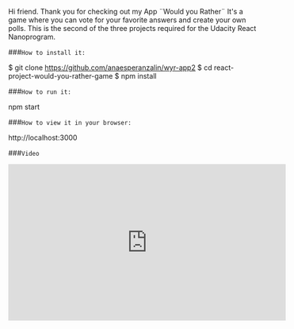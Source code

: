 Hi friend. Thank you for checking out my App ¨Would you Rather¨
It's a game where you can vote for your favorite answers and create your own polls. 
This is the second of the three projects required for the Udacity React Nanoprogram. 

###`How to install it:` 

$ git clone https://github.com/anaesperanzalin/wyr-app2
$ cd react-project-would-you-rather-game
$ npm install

###`How to run it:` 

npm start

###`How to view it in your browser: `

http://localhost:3000

###`Video`
<iframe width="560" height="315" src="https://www.youtube.com/embed/-p4UN0TfqtA" frameborder="0" allow="accelerometer; autoplay; clipboard-write; encrypted-media; gyroscope; picture-in-picture" allowfullscreen></iframe>




